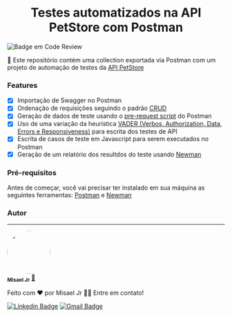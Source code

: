 <h1 align="center"> Testes automatizados na API PetStore com Postman </h1>

![Badge em Code Review](http://img.shields.io/static/v1?label=STATUS&message=EM%20Code%20Review&color=GREEN&style=for-the-badge)

<p align="left">🚀 Este repositório contém uma collection exportada via Postman com um projeto de automação de testes da <a href="https://github.com/swagger-api/swagger-petstore">API PetStore</a>

### Features

- [x] Importação de Swagger no Postman
- [x] Ordenação de requisições seguindo o padrão <a href="https://pt.wikipedia.org/wiki/CRUD">CRUD</a>
- [x] Geração de dados de teste usando o <a href="https://learning.postman.com/docs/writing-scripts/pre-request-scripts/">pre-request script</a> do Postman
- [x] Uso de uma variação da heurística <a href="https://maximilianoalves.medium.com/vader-heuristica-para-teste-de-api-na-pratica-fcf78c6acec">VADER (Verbos, Authorization, Data, Errors e Responsiveness)</a> para escrita dos testes de API
- [x] Escrita de casos de teste em Javascript para serem executados no Postman
- [x] Geração de um relatório dos resultdos do teste usando <a href="https://learning.postman.com/docs/running-collections/using-newman-cli/installing-running-newman/">Newman</a>

### Pré-requisitos

Antes de começar, você vai precisar ter instalado em sua máquina as seguintes ferramentas: [Postman](https://www.postman.com/downloads/) e [Newman](https://www.npmjs.com/package/newman)

### Autor
---

<a href="https://scholar.google.com/citations?user=kwbs4ksAAAAJ&hl=en">
 <img style="border-radius: 50%;" src="https://avatars.githubusercontent.com/u/11947429?v=4" width="100px;" alt=""/>
 <br />
 <sub><b>Misael Jr</b></sub></a> <a href="https://scholar.google.com/citations?user=kwbs4ksAAAAJ&hl=en" title="Rocketseat">🚀</a>


Feito com ❤️ por Misael Jr 👋🏽 Entre em contato!

[![Linkedin Badge](https://img.shields.io/badge/-Misael-blue?style=flat-square&logo=Linkedin&logoColor=white&link=https://www.linkedin.com/in/misaelljr/)](https://www.linkedin.com/in/misaelljr/) 
[![Gmail Badge](https://img.shields.io/badge/-juniomisael@gmail.com-c14438?style=flat-square&logo=Gmail&logoColor=white&link=mailto:juniomisael@gmail.com)](mailto:juniomisael@gmail.com)
